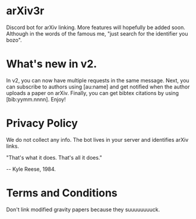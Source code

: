 # arXiv3r
Discord bot for arXiv linking. More features will hopefully be added soon. Although in the words of the famous me, "just search for the identifier you bozo".

# What's new in v2.

In v2, you can now have multiple requests in the same message. Next, you can subscribe to authors using [au:name] and get notified when the author uploads a paper on arXiv. Finally, you can get bibtex citations by using [bib:yymm.nnnn]. Enjoy!

# Privacy Policy

We do not collect any info. The bot lives in your server and identifies arXiv links. 

"That's what it does. That's all it does."

-- Kyle Reese, 1984.

# Terms and Conditions

Don't link modified gravity papers because they suuuuuuuuck.

